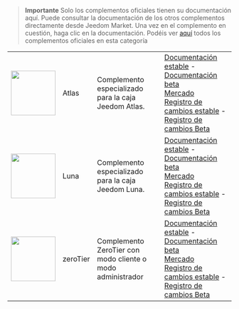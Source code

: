 
>**Importante**
>Solo los complementos oficiales tienen su documentación aquí. Puede consultar la documentación de los otros complementos directamente desde Jeedom Market. Una vez en el complemento en cuestión, haga clic en la documentación.
>Podéis ver [aquí](https://market.jeedom.com/index.php?v=d&p=market&type=plugin&categorie=home+automation+protocol) todos los complementos oficiales en esta categoría


| | | | |
|--- | --- | --- | ---|
|<img src="atlas/atlas_icon.png" class="pluginLogo" width="100" />|Atlas|Complemento especializado para la caja Jeedom Atlas.|[Documentación estable](atlas/index.md) - [Documentación beta](atlas/beta/index.md)<br/>[Mercado](https://market.jeedom.com/index.php?v=d&p=market_display&id=4195)<br/>[Registro de cambios estable](atlas/changelog.md) - [Registro de cambios Beta](atlas/beta/changelog.md)|
|<img src="luna/luna_icon.png" class="pluginLogo" width="100" />|Luna|Complemento especializado para la caja Jeedom Luna.|[Documentación estable](luna/index.md) - [Documentación beta](luna/beta/index.md)<br/>[Mercado](https://market.jeedom.com/index.php?v=d&p=market_display&id=4346)<br/>[Registro de cambios estable](luna/changelog.md) - [Registro de cambios Beta](luna/beta/changelog.md)|
|<img src="zeroTier/zeroTier_icon.png" class="pluginLogo" width="100" />|zeroTier|Complemento ZeroTier con modo cliente o modo administrador|[Documentación estable](zeroTier/index.md) - [Documentación beta](zeroTier/beta/index.md)<br/>[Mercado](https://market.jeedom.com/index.php?v=d&p=market_display&id=4518)<br/>[Registro de cambios estable](zeroTier/changelog.md) - [Registro de cambios Beta](zeroTier/beta/changelog.md)|
